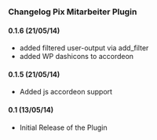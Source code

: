 ### Changelog Pix Mitarbeiter Plugin

#### 0.1.6 (21/05/14)

* added filtered user-output via add_filter
* added WP dashicons to accordeon

#### 0.1.5 (21/05/14)

* Added js accordeon support

#### 0.1 (13/05/14)

* Initial Release of the Plugin
